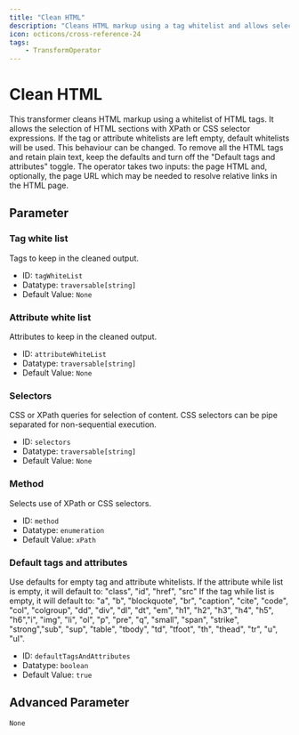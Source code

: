 ```yaml
---
title: "Clean HTML"
description: "Cleans HTML markup using a tag whitelist and allows selection of HTML sections with XPath or CSS selector expressions."
icon: octicons/cross-reference-24
tags: 
    - TransformOperator
---
```

# Clean HTML
<!-- This file was generated - DO NOT CHANGE IT MANUALLY -->



This transformer cleans HTML markup using a whitelist of HTML tags.
It allows the selection of HTML sections with XPath or CSS selector expressions.
If the tag or attribute whitelists are left empty, default whitelists will be used. This behaviour can be changed.
To remove all the HTML tags and retain plain text, keep the defaults and turn off the "Default tags and attributes" toggle.
The operator takes two inputs: the page HTML and, optionally, the page URL which may be needed to resolve relative links in the HTML page.


## Parameter

### Tag white list

Tags to keep in the cleaned output.

- ID: `tagWhiteList`
- Datatype: `traversable[string]`
- Default Value: `None`



### Attribute white list

Attributes to keep in the cleaned output.

- ID: `attributeWhiteList`
- Datatype: `traversable[string]`
- Default Value: `None`



### Selectors

CSS or XPath queries for selection of content. CSS selectors can be pipe separated for non-sequential execution.

- ID: `selectors`
- Datatype: `traversable[string]`
- Default Value: `None`



### Method

Selects use of XPath or CSS selectors.

- ID: `method`
- Datatype: `enumeration`
- Default Value: `xPath`



### Default tags and attributes

Use defaults for empty tag and attribute whitelists. If the attribute while list is empty, it will default to: "class", "id", "href", "src" If the tag while list is empty, it will default to: "a", "b", "blockquote", "br", "caption", "cite", "code", "col", "colgroup", "dd", "div", "dl", "dt", "em", "h1", "h2", "h3", "h4", "h5", "h6","i", "img", "li", "ol", "p", "pre", "q", "small", "span", "strike", "strong","sub", "sup", "table", "tbody", "td", "tfoot", "th", "thead", "tr", "u", "ul".

- ID: `defaultTagsAndAttributes`
- Datatype: `boolean`
- Default Value: `true`





## Advanced Parameter

`None`